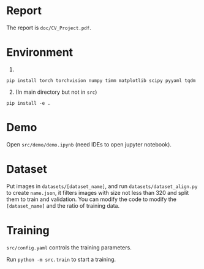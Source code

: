 # Report

The report is `doc/CV_Project.pdf`.

# Environment

1.

```
pip install torch torchvision numpy timm matplotlib scipy pyyaml tqdm
```

2. (In main directory but not in `src`)

```
pip install -e .
```

# Demo

Open `src/demo/demo.ipynb` (need IDEs to open jupyter notebook).

# Dataset

Put images in `datasets/[dataset_name]`, and run `datasets/dataset_align.py` to create `name.json`, it filters images with size not less than 320 and split them to train and validation. You can modify the code to modify the `[dataset_name]` and the ratio of training data.

# Training

`src/config.yaml` controls the training parameters.

Run `python -m src.train` to start a training.


